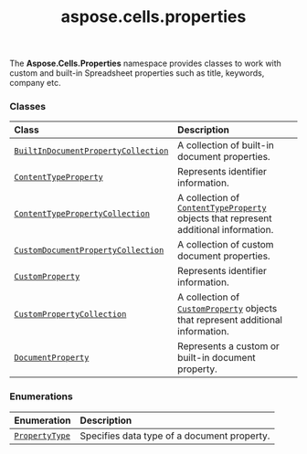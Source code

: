 ﻿---
title: aspose.cells.properties
second_title: Aspose.Cells for Python via .NET API References
description: 
type: docs
weight: 10
url: /aspose.cells.properties/
is_root: false
---

The **Aspose.Cells.Properties**  namespace provides classes to work with custom and built-in Spreadsheet properties such as title, keywords, company etc.

### Classes
| Class | Description |
| :- | :- |
| [`BuiltInDocumentPropertyCollection`](/cells/python-net/aspose.cells.properties/builtindocumentpropertycollection) | A collection of built-in document properties. |
| [`ContentTypeProperty`](/cells/python-net/aspose.cells.properties/contenttypeproperty) | Represents identifier information. |
| [`ContentTypePropertyCollection`](/cells/python-net/aspose.cells.properties/contenttypepropertycollection) | A collection of [`ContentTypeProperty`](/cells/python-net/aspose.cells.properties/contenttypeproperty) objects that represent additional information. |
| [`CustomDocumentPropertyCollection`](/cells/python-net/aspose.cells.properties/customdocumentpropertycollection) | A collection of custom document properties. |
| [`CustomProperty`](/cells/python-net/aspose.cells.properties/customproperty) | Represents identifier information. |
| [`CustomPropertyCollection`](/cells/python-net/aspose.cells.properties/custompropertycollection) | A collection of [`CustomProperty`](/cells/python-net/aspose.cells.properties/customproperty) objects that represent additional information. |
| [`DocumentProperty`](/cells/python-net/aspose.cells.properties/documentproperty) | Represents a custom or built-in document property. |


### Enumerations
| Enumeration | Description |
| :- | :- |
| [`PropertyType`](/cells/python-net/aspose.cells.properties/propertytype) | Specifies data type of a document property. |


